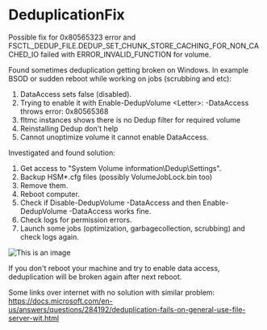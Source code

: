 # DeduplicationFix
Possible fix for 0x80565323 error and FSCTL_DEDUP_FILE.DEDUP_SET_CHUNK_STORE_CACHING_FOR_NON_CACHED_IO failed with ERROR_INVALID_FUNCTION for volume.

Found sometimes deduplication getting broken on Windows. In example BSOD or sudden reboot while working on jobs (scrubbing and etc):
1. DataAccess sets false (disabled).
2. Trying to enable it with Enable-DedupVolume \<Letter\>: -DataAccess throws error: 0x80565368
3. fltmc instances shows there is no Dedup filter for required volume
4. Reinstalling Dedup don't help
5. Cannot unoptimize volume it cannot enable DataAccess.
  
Investigated and found solution:
1. Get access to "System Volume information\Dedup\Settings".
2. Backup HSM*.cfg files (possibly VolumeJobLock.bin too)
3. Remove them.
4. Reboot computer.
5. Check if Disable-DedupVolume -DataAccess and then Enable-DedupVolume -DataAccess works fine.
6. Check logs for permission errors.
7. Launch some jobs (optimization, garbagecollection, scrubbing) and check logs again.
   
![This is an image](https://i.imgur.com/7kKpoZb.png)

If you don't reboot your machine and try to enable data access, deduplication will be broken again after next reboot.
  
Some links over internet with no solution with similar problem:
https://docs.microsoft.com/en-us/answers/questions/284192/deduplication-fails-on-general-use-file-server-wit.html
